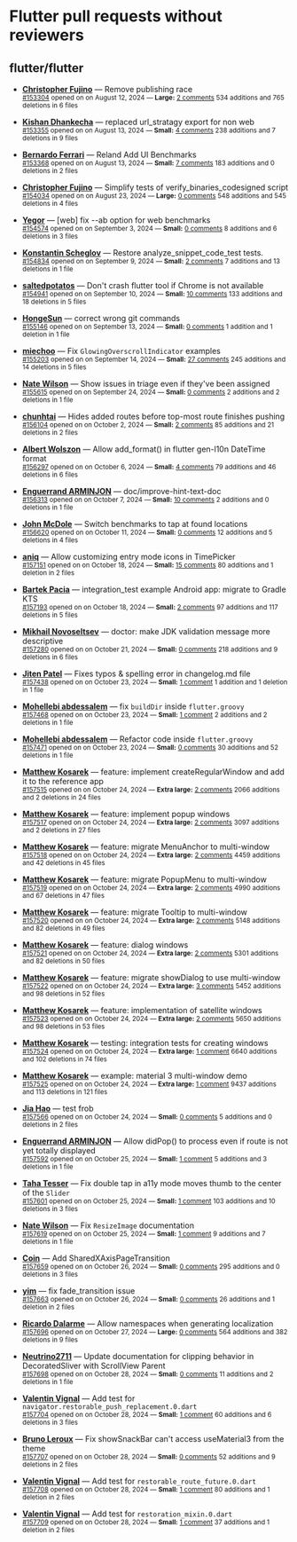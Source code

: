 # Flutter pull requests without reviewers

## flutter/flutter

* **[Christopher Fujino](https://github.com/christopherfujino)** &mdash; Remove publishing race<br />
  <sub>[#153304](https://github.com/flutter/flutter/pull/153304) opened on on August 12, 2024 &mdash; **Large:** [2 comments](https://github.com/flutter/flutter/pull/153304) 534 additions and 765 deletions in 6 files</sub><br />

* **[Kishan Dhankecha](https://github.com/kishan-dhankecha)** &mdash; replaced url_stratagy export for non web<br />
  <sub>[#153355](https://github.com/flutter/flutter/pull/153355) opened on on August 13, 2024 &mdash; **Small:** [4 comments](https://github.com/flutter/flutter/pull/153355) 238 additions and 7 deletions in 9 files</sub><br />

* **[Bernardo Ferrari](https://github.com/bernaferrari)** &mdash; Reland Add UI Benchmarks<br />
  <sub>[#153368](https://github.com/flutter/flutter/pull/153368) opened on on August 13, 2024 &mdash; **Small:** [7 comments](https://github.com/flutter/flutter/pull/153368) 183 additions and 0 deletions in 2 files</sub><br />

* **[Christopher Fujino](https://github.com/christopherfujino)** &mdash; Simplify tests of verify_binaries_codesigned script<br />
  <sub>[#154034](https://github.com/flutter/flutter/pull/154034) opened on on August 23, 2024 &mdash; **Large:** [0 comments](https://github.com/flutter/flutter/pull/154034) 548 additions and 545 deletions in 4 files</sub><br />

* **[Yegor](https://github.com/yjbanov)** &mdash; [web] fix --ab option for web benchmarks<br />
  <sub>[#154574](https://github.com/flutter/flutter/pull/154574) opened on on September 3, 2024 &mdash; **Small:** [0 comments](https://github.com/flutter/flutter/pull/154574) 8 additions and 6 deletions in 3 files</sub><br />

* **[Konstantin Scheglov](https://github.com/scheglov)** &mdash; Restore analyze_snippet_code_test tests.<br />
  <sub>[#154834](https://github.com/flutter/flutter/pull/154834) opened on on September 9, 2024 &mdash; **Small:** [2 comments](https://github.com/flutter/flutter/pull/154834) 7 additions and 13 deletions in 1 file</sub><br />

* **[saltedpotatos](https://github.com/saltedpotatos)** &mdash; Don't crash flutter tool if Chrome is not available<br />
  <sub>[#154941](https://github.com/flutter/flutter/pull/154941) opened on on September 10, 2024 &mdash; **Small:** [10 comments](https://github.com/flutter/flutter/pull/154941) 133 additions and 18 deletions in 5 files</sub><br />

* **[HongeSun](https://github.com/hongeSunCoder)** &mdash; correct wrong git commands<br />
  <sub>[#155146](https://github.com/flutter/flutter/pull/155146) opened on on September 13, 2024 &mdash; **Small:** [0 comments](https://github.com/flutter/flutter/pull/155146) 1 addition and 1 deletion in 1 file</sub><br />

* **[miechoo](https://github.com/miechoo)** &mdash; Fix `GlowingOverscrollIndicator` examples<br />
  <sub>[#155203](https://github.com/flutter/flutter/pull/155203) opened on on September 14, 2024 &mdash; **Small:** [27 comments](https://github.com/flutter/flutter/pull/155203) 245 additions and 14 deletions in 5 files</sub><br />

* **[Nate Wilson](https://github.com/nate-thegrate)** &mdash; Show issues in triage even if they've been assigned<br />
  <sub>[#155615](https://github.com/flutter/flutter/pull/155615) opened on on September 24, 2024 &mdash; **Small:** [0 comments](https://github.com/flutter/flutter/pull/155615) 2 additions and 2 deletions in 1 file</sub><br />

* **[chunhtai](https://github.com/chunhtai)** &mdash; Hides added routes before top-most route finishes pushing<br />
  <sub>[#156104](https://github.com/flutter/flutter/pull/156104) opened on on October 2, 2024 &mdash; **Small:** [2 comments](https://github.com/flutter/flutter/pull/156104) 85 additions and 21 deletions in 2 files</sub><br />

* **[Albert Wolszon](https://github.com/Albert221)** &mdash; Allow add_format() in flutter gen-l10n DateTime format<br />
  <sub>[#156297](https://github.com/flutter/flutter/pull/156297) opened on on October 6, 2024 &mdash; **Small:** [4 comments](https://github.com/flutter/flutter/pull/156297) 79 additions and 46 deletions in 6 files</sub><br />

* **[Enguerrand ARMINJON](https://github.com/EArminjon)** &mdash; doc/improve-hint-text-doc<br />
  <sub>[#156313](https://github.com/flutter/flutter/pull/156313) opened on on October 7, 2024 &mdash; **Small:** [10 comments](https://github.com/flutter/flutter/pull/156313) 2 additions and 0 deletions in 1 file</sub><br />

* **[John McDole](https://github.com/jtmcdole)** &mdash; Switch benchmarks to tap at found locations<br />
  <sub>[#156620](https://github.com/flutter/flutter/pull/156620) opened on on October 11, 2024 &mdash; **Small:** [0 comments](https://github.com/flutter/flutter/pull/156620) 12 additions and 5 deletions in 4 files</sub><br />

* **[aniq](https://github.com/syedaniq)** &mdash; Allow customizing entry mode icons in TimePicker<br />
  <sub>[#157151](https://github.com/flutter/flutter/pull/157151) opened on on October 18, 2024 &mdash; **Small:** [15 comments](https://github.com/flutter/flutter/pull/157151) 80 additions and 1 deletion in 2 files</sub><br />

* **[Bartek Pacia](https://github.com/bartekpacia)** &mdash; integration_test example Android app: migrate to Gradle KTS<br />
  <sub>[#157193](https://github.com/flutter/flutter/pull/157193) opened on on October 18, 2024 &mdash; **Small:** [2 comments](https://github.com/flutter/flutter/pull/157193) 97 additions and 117 deletions in 5 files</sub><br />

* **[Mikhail Novoseltsev](https://github.com/Sameri11)** &mdash; doctor: make JDK validation message more descriptive<br />
  <sub>[#157280](https://github.com/flutter/flutter/pull/157280) opened on on October 21, 2024 &mdash; **Small:** [0 comments](https://github.com/flutter/flutter/pull/157280) 218 additions and 9 deletions in 6 files</sub><br />

* **[Jiten Patel](https://github.com/thejitenpatel)** &mdash; Fixes typos & spelling error in changelog.md file<br />
  <sub>[#157438](https://github.com/flutter/flutter/pull/157438) opened on on October 23, 2024 &mdash; **Small:** [1 comment](https://github.com/flutter/flutter/pull/157438) 1 addition and 1 deletion in 1 file</sub><br />

* **[Mohellebi abdessalem](https://github.com/AbdeMohlbi)** &mdash; fix `buildDir` inside `flutter.groovy`<br />
  <sub>[#157468](https://github.com/flutter/flutter/pull/157468) opened on on October 23, 2024 &mdash; **Small:** [1 comment](https://github.com/flutter/flutter/pull/157468) 2 additions and 2 deletions in 1 file</sub><br />

* **[Mohellebi abdessalem](https://github.com/AbdeMohlbi)** &mdash; Refactor code inside `flutter.groovy`<br />
  <sub>[#157471](https://github.com/flutter/flutter/pull/157471) opened on on October 23, 2024 &mdash; **Small:** [0 comments](https://github.com/flutter/flutter/pull/157471) 30 additions and 52 deletions in 1 file</sub><br />

* **[Matthew Kosarek](https://github.com/mattkae)** &mdash; feature: implement createRegularWindow and add it to the reference app<br />
  <sub>[#157515](https://github.com/flutter/flutter/pull/157515) opened on on October 24, 2024 &mdash; **Extra large:** [2 comments](https://github.com/flutter/flutter/pull/157515) 2066 additions and 2 deletions in 24 files</sub><br />

* **[Matthew Kosarek](https://github.com/mattkae)** &mdash; feature: implement popup windows<br />
  <sub>[#157517](https://github.com/flutter/flutter/pull/157517) opened on on October 24, 2024 &mdash; **Extra large:** [2 comments](https://github.com/flutter/flutter/pull/157517) 3097 additions and 2 deletions in 27 files</sub><br />

* **[Matthew Kosarek](https://github.com/mattkae)** &mdash; feature: migrate MenuAnchor to multi-window<br />
  <sub>[#157518](https://github.com/flutter/flutter/pull/157518) opened on on October 24, 2024 &mdash; **Extra large:** [2 comments](https://github.com/flutter/flutter/pull/157518) 4459 additions and 42 deletions in 45 files</sub><br />

* **[Matthew Kosarek](https://github.com/mattkae)** &mdash; feature: migrate PopupMenu to multi-window<br />
  <sub>[#157519](https://github.com/flutter/flutter/pull/157519) opened on on October 24, 2024 &mdash; **Extra large:** [2 comments](https://github.com/flutter/flutter/pull/157519) 4990 additions and 67 deletions in 47 files</sub><br />

* **[Matthew Kosarek](https://github.com/mattkae)** &mdash; feature: migrate Tooltip to multi-window<br />
  <sub>[#157520](https://github.com/flutter/flutter/pull/157520) opened on on October 24, 2024 &mdash; **Extra large:** [2 comments](https://github.com/flutter/flutter/pull/157520) 5148 additions and 82 deletions in 49 files</sub><br />

* **[Matthew Kosarek](https://github.com/mattkae)** &mdash; feature: dialog windows<br />
  <sub>[#157521](https://github.com/flutter/flutter/pull/157521) opened on on October 24, 2024 &mdash; **Extra large:** [2 comments](https://github.com/flutter/flutter/pull/157521) 5301 additions and 82 deletions in 50 files</sub><br />

* **[Matthew Kosarek](https://github.com/mattkae)** &mdash; feature: migrate showDialog to use multi-window<br />
  <sub>[#157522](https://github.com/flutter/flutter/pull/157522) opened on on October 24, 2024 &mdash; **Extra large:** [3 comments](https://github.com/flutter/flutter/pull/157522) 5452 additions and 98 deletions in 52 files</sub><br />

* **[Matthew Kosarek](https://github.com/mattkae)** &mdash; feature: implementation of satellite windows<br />
  <sub>[#157523](https://github.com/flutter/flutter/pull/157523) opened on on October 24, 2024 &mdash; **Extra large:** [2 comments](https://github.com/flutter/flutter/pull/157523) 5650 additions and 98 deletions in 53 files</sub><br />

* **[Matthew Kosarek](https://github.com/mattkae)** &mdash; testing: integration tests for creating windows<br />
  <sub>[#157524](https://github.com/flutter/flutter/pull/157524) opened on on October 24, 2024 &mdash; **Extra large:** [1 comment](https://github.com/flutter/flutter/pull/157524) 6640 additions and 102 deletions in 74 files</sub><br />

* **[Matthew Kosarek](https://github.com/mattkae)** &mdash; example: material 3 multi-window demo<br />
  <sub>[#157525](https://github.com/flutter/flutter/pull/157525) opened on on October 24, 2024 &mdash; **Extra large:** [1 comment](https://github.com/flutter/flutter/pull/157525) 9437 additions and 113 deletions in 121 files</sub><br />

* **[Jia Hao](https://github.com/jiahaog)** &mdash; test frob<br />
  <sub>[#157566](https://github.com/flutter/flutter/pull/157566) opened on on October 24, 2024 &mdash; **Small:** [0 comments](https://github.com/flutter/flutter/pull/157566) 5 additions and 0 deletions in 2 files</sub><br />

* **[Enguerrand ARMINJON](https://github.com/EArminjon)** &mdash; Allow didPop() to process even if route is not yet totally displayed<br />
  <sub>[#157592](https://github.com/flutter/flutter/pull/157592) opened on on October 25, 2024 &mdash; **Small:** [1 comment](https://github.com/flutter/flutter/pull/157592) 5 additions and 3 deletions in 1 file</sub><br />

* **[Taha Tesser](https://github.com/TahaTesser)** &mdash; Fix double tap in a11y mode moves thumb to the center of the `Slider`<br />
  <sub>[#157601](https://github.com/flutter/flutter/pull/157601) opened on on October 25, 2024 &mdash; **Small:** [1 comment](https://github.com/flutter/flutter/pull/157601) 103 additions and 10 deletions in 3 files</sub><br />

* **[Nate Wilson](https://github.com/nate-thegrate)** &mdash; Fix `ResizeImage` documentation<br />
  <sub>[#157619](https://github.com/flutter/flutter/pull/157619) opened on on October 25, 2024 &mdash; **Small:** [1 comment](https://github.com/flutter/flutter/pull/157619) 9 additions and 7 deletions in 1 file</sub><br />

* **[Coin](https://github.com/coin3x)** &mdash; Add SharedXAxisPageTransition<br />
  <sub>[#157659](https://github.com/flutter/flutter/pull/157659) opened on on October 26, 2024 &mdash; **Small:** [0 comments](https://github.com/flutter/flutter/pull/157659) 295 additions and 0 deletions in 3 files</sub><br />

* **[yim](https://github.com/yiiim)** &mdash; fix fade_transition issue<br />
  <sub>[#157663](https://github.com/flutter/flutter/pull/157663) opened on on October 26, 2024 &mdash; **Small:** [0 comments](https://github.com/flutter/flutter/pull/157663) 26 additions and 1 deletion in 2 files</sub><br />

* **[Ricardo Dalarme](https://github.com/ricardodalarme)** &mdash; Allow namespaces when generating localization<br />
  <sub>[#157696](https://github.com/flutter/flutter/pull/157696) opened on on October 27, 2024 &mdash; **Large:** [0 comments](https://github.com/flutter/flutter/pull/157696) 564 additions and 382 deletions in 9 files</sub><br />

* **[Neutrino2711](https://github.com/Neutrino2711)** &mdash; Update documentation for clipping behavior in DecoratedSliver with ScrollView Parent<br />
  <sub>[#157698](https://github.com/flutter/flutter/pull/157698) opened on on October 28, 2024 &mdash; **Small:** [0 comments](https://github.com/flutter/flutter/pull/157698) 11 additions and 2 deletions in 1 file</sub><br />

* **[Valentin Vignal](https://github.com/ValentinVignal)** &mdash; Add test for `navigator.restorable_push_replacement.0.dart`<br />
  <sub>[#157704](https://github.com/flutter/flutter/pull/157704) opened on on October 28, 2024 &mdash; **Small:** [1 comment](https://github.com/flutter/flutter/pull/157704) 60 additions and 6 deletions in 3 files</sub><br />

* **[Bruno Leroux](https://github.com/bleroux)** &mdash; Fix showSnackBar can't access useMaterial3 from the theme<br />
  <sub>[#157707](https://github.com/flutter/flutter/pull/157707) opened on on October 28, 2024 &mdash; **Small:** [0 comments](https://github.com/flutter/flutter/pull/157707) 52 additions and 9 deletions in 2 files</sub><br />

* **[Valentin Vignal](https://github.com/ValentinVignal)** &mdash; Add test for `restorable_route_future.0.dart`<br />
  <sub>[#157708](https://github.com/flutter/flutter/pull/157708) opened on on October 28, 2024 &mdash; **Small:** [1 comment](https://github.com/flutter/flutter/pull/157708) 80 additions and 1 deletion in 2 files</sub><br />

* **[Valentin Vignal](https://github.com/ValentinVignal)** &mdash; Add test for `restoration_mixin.0.dart`<br />
  <sub>[#157709](https://github.com/flutter/flutter/pull/157709) opened on on October 28, 2024 &mdash; **Small:** [1 comment](https://github.com/flutter/flutter/pull/157709) 37 additions and 1 deletion in 2 files</sub><br />

